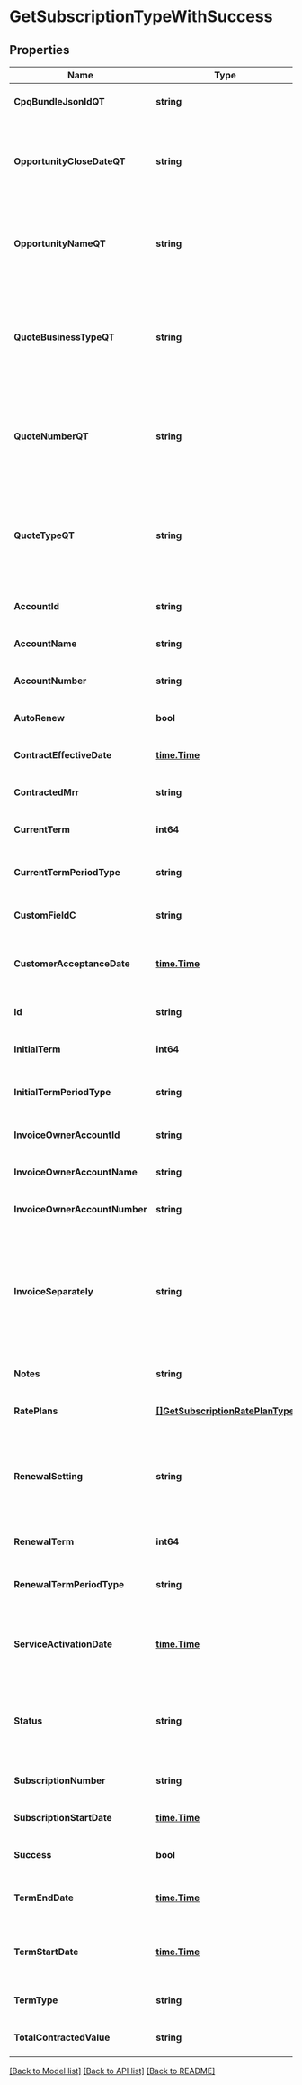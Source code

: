 # GetSubscriptionTypeWithSuccess

## Properties
Name | Type | Description | Notes
------------ | ------------- | ------------- | -------------
**CpqBundleJsonIdQT** | **string** |  | [optional] [default to null]
**OpportunityCloseDateQT** | **string** | The closing date of the Opportunity. This field is populated when the subscription originates from Zuora Quotes.  This field is used only for reporting subscription metrics.    | [optional] [default to null]
**OpportunityNameQT** | **string** | The unique identifier of the Opportunity. This field is populated when the subscription originates from Zuora Quotes.  This field is used only for reporting subscription metrics.    | [optional] [default to null]
**QuoteBusinessTypeQT** | **string** | The specific identifier for the type of business transaction the Quote represents such as New, Upsell, Downsell, Renewal, or Churn. This field is populated when the subscription originates from Zuora Quotes.  This field is used only for reporting subscription metrics.    | [optional] [default to null]
**QuoteNumberQT** | **string** | The unique identifier of the Quote. This field is populated when the subscription originates from Zuora Quotes.  This field is used only for reporting subscription metrics.  See [Subscription Data Source](https://knowledgecenter.zuora.com/CD_Reporting/Data_Exports/Z_Data_Source_Reference/Subscription_Data_Source) for more information.  | [optional] [default to null]
**QuoteTypeQT** | **string** | The Quote type that represents the subscription lifecycle stage such as New, Amendment, Renew or Cancel. This field is populated when the subscription originates from Zuora Quotes.  This field is used only for reporting subscription metrics.    | [optional] [default to null]
**AccountId** | **string** | The ID of the account associated with this subscription. | [optional] [default to null]
**AccountName** | **string** | The name of the account associated with this subscription. | [optional] [default to null]
**AccountNumber** | **string** | The number of the account associated with this subscription. | [optional] [default to null]
**AutoRenew** | **bool** | If &#x60;true&#x60;, the subscription automatically renews at the end of the term. Default is &#x60;false&#x60;.  | [optional] [default to null]
**ContractEffectiveDate** | [**time.Time**](time.Time.md) | Effective contract date for this subscription, as yyyy-mm-dd.  | [optional] [default to null]
**ContractedMrr** | **string** | Monthly recurring revenue of the subscription.  | [optional] [default to null]
**CurrentTerm** | **int64** | The length of the period for the current subscription term.  | [optional] [default to null]
**CurrentTermPeriodType** | **string** | The period type for the current subscription term.  Values are:  * &#x60;Month&#x60; (default) * &#x60;Year&#x60; * &#x60;Day&#x60; * &#x60;Week&#x60;  | [optional] [default to null]
**CustomFieldC** | **string** | Any custom fields defined for this object. The custom field name is case-sensitive.  | [optional] [default to null]
**CustomerAcceptanceDate** | [**time.Time**](time.Time.md) | The date on which the services or products within a subscription have been accepted by the customer, as yyyy-mm-dd.  | [optional] [default to null]
**Id** | **string** | Subscription ID.  | [optional] [default to null]
**InitialTerm** | **int64** | The length of the period for the first subscription term.  | [optional] [default to null]
**InitialTermPeriodType** | **string** | The period type for the first subscription term.  Values are:  * &#x60;Month&#x60; (default) * &#x60;Year&#x60; * &#x60;Day&#x60; * &#x60;Week&#x60;  | [optional] [default to null]
**InvoiceOwnerAccountId** | **string** |  | [optional] [default to null]
**InvoiceOwnerAccountName** | **string** |  | [optional] [default to null]
**InvoiceOwnerAccountNumber** | **string** |  | [optional] [default to null]
**InvoiceSeparately** | **string** | Separates a single subscription from other subscriptions and creates an invoice for the subscription.   If the value is &#x60;true&#x60;, the subscription is billed separately from other subscriptions. If the value is &#x60;false&#x60;, the subscription is included with other subscriptions in the account invoice.  | [optional] [default to null]
**Notes** | **string** | A string of up to 65,535 characters.  | [optional] [default to null]
**RatePlans** | [**[]GetSubscriptionRatePlanType**](GETSubscriptionRatePlanType.md) | Container for rate plans.  | [optional] [default to null]
**RenewalSetting** | **string** | Specifies whether a termed subscription will remain &#x60;TERMED&#x60; or change to &#x60;EVERGREEN&#x60; when it is renewed.   Values are:  * &#x60;RENEW_WITH_SPECIFIC_TERM&#x60; (default) * &#x60;RENEW_TO_EVERGREEN&#x60;  | [optional] [default to null]
**RenewalTerm** | **int64** | The length of the period for the subscription renewal term.  | [optional] [default to null]
**RenewalTermPeriodType** | **string** | The period type for the subscription renewal term.  Values are:  * &#x60;Month&#x60; (default) * &#x60;Year&#x60; * &#x60;Day&#x60; * &#x60;Week&#x60;  | [optional] [default to null]
**ServiceActivationDate** | [**time.Time**](time.Time.md) | The date on which the services or products within a subscription have been activated and access has been provided to the customer, as yyyy-mm-dd  | [optional] [default to null]
**Status** | **string** | Subscription status; possible values are:  * &#x60;Draft&#x60; * &#x60;PendingActivation&#x60; * &#x60;PendingAcceptance&#x60; * &#x60;Active&#x60; * &#x60;Cancelled&#x60; * &#x60;Suspended&#x60; (This value is in Limited Availability.)  | [optional] [default to null]
**SubscriptionNumber** | **string** | Subscription number. | [optional] [default to null]
**SubscriptionStartDate** | [**time.Time**](time.Time.md) | Date the subscription becomes effective.  | [optional] [default to null]
**Success** | **bool** | Returns &#x60;true&#x60; if the request was processed successfully.  | [optional] [default to null]
**TermEndDate** | [**time.Time**](time.Time.md) | Date the subscription term ends. If the subscription is evergreen, this is null or is the cancellation date (if one has been set).  | [optional] [default to null]
**TermStartDate** | [**time.Time**](time.Time.md) | Date the subscription term begins. If this is a renewal subscription, this date is different from the subscription start date.  | [optional] [default to null]
**TermType** | **string** | Possible values are: &#x60;TERMED&#x60;, &#x60;EVERGREEN&#x60;.  | [optional] [default to null]
**TotalContractedValue** | **string** | Total contracted value of the subscription.  | [optional] [default to null]

[[Back to Model list]](../README.md#documentation-for-models) [[Back to API list]](../README.md#documentation-for-api-endpoints) [[Back to README]](../README.md)


